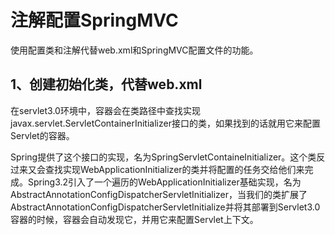 # 注解配置SpringMVC

使用配置类和注解代替web.xml和SpringMVC配置文件的功能。

## 1、创建初始化类，代替web.xml

在servlet3.0环境中，容器会在类路径中查找实现javax.servlet.ServletContainerInitializer接口的类，如果找到的话就用它来配置Servlet的容器。

Spring提供了这个接口的实现，名为SpringServletContaineInitializer。这个类反过来又会查找实现WebApplicationInitializer的类并将配置的任务交给他们来完成。Spring3.2引入了一个遍历的WebApplicationInitializer基础实现，名为AbstractAnnotationConfigDispatcherServletInitializer，当我们的类扩展了AbstractAnnotationConfigDispatcherServletInitialize并将其部署到Servlet3.0容器的时候，容器会自动发现它，并用它来配置Servlet上下文。